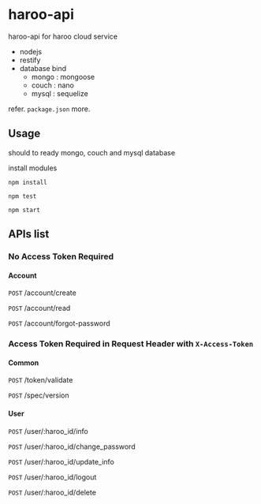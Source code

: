 haroo-api
=========

haroo-api for haroo cloud service

- nodejs
- restify
- database bind
    - mongo : mongoose
    - couch : nano
    - mysql : sequelize

refer. `package.json` more.

## Usage

should to ready mongo, couch and mysql database

install modules

```shell
npm install

npm test

npm start
```

## APIs list

### No Access Token Required

#### Account

`POST` /account/create

`POST` /account/read

`POST` /account/forgot-password

### Access Token Required in Request Header with `X-Access-Token`

#### Common

`POST` /token/validate

`POST` /spec/version

#### User

`POST` /user/:haroo_id/info

`POST` /user/:haroo_id/change_password

`POST` /user/:haroo_id/update_info

`POST` /user/:haroo_id/logout

`POST` /user/:haroo_id/delete




